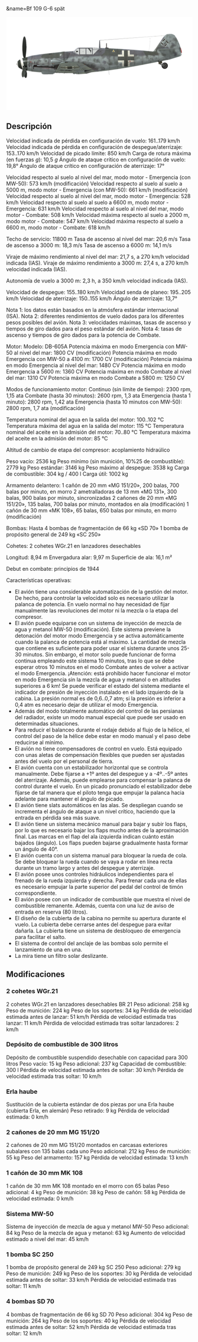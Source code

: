 &name=Bf 109 G-6 spät

![bf109g6late](../images/bf109g6late.png)

## Descripción

Velocidad indicada de pérdida en configuración de vuelo: 161..179 km/h
Velocidad indicada de pérdida en configuración de despegue/aterrizaje: 153..170 km/h
Velocidad de picado límite: 850 km/h
Carga de rotura máxima (en fuerzas <i>g</i>): 10,5 <i>g</i>
Ángulo de ataque crítico en configuración de vuelo: 19,8°
Ángulo de ataque crítico en configuración de aterrizaje: 17°

Velocidad respecto al suelo al nivel del mar, modo motor - Emergencia (con MW-50): 573 km/h (modificación)
Velocidad respecto al suelo al suelo a 5000 m, modo motor - Emergencia (con MW-50): 661 km/h (modificación)
Velocidad respecto al suelo al nivel del mar, modo motor - Emergencia: 528 km/h
Velocidad respecto al suelo al suelo a 6600 m, modo motor - Emergencia: 631 km/h
Velocidad respecto al suelo al nivel del mar, modo motor - Combate: 508 km/h
Velocidad máxima respecto al suelo a 2000 m, modo motor - Combate: 547 km/h
Velocidad máxima respecto al suelo a 6600 m, modo motor - Combate: 618 km/h

Techo de servicio: 11800 m
Tasa de ascenso al nivel del mar: 20,6 m/s
Tasa de ascenso a 3000 m: 18,3 m/s
Tasa de ascenso a 6000 m: 14,1 m/s

Viraje de máximo rendimiento al nivel del mar: 21,7 s, a 270 km/h velocidad indicada (IAS).
Viraje de máximo rendimiento a 3000 m: 27,4 s, a 270 km/h velocidad indicada (IAS).

Autonomía de vuelo a 3000 m: 2,3 h, a 350 km/h velocidad indicada (IAS).

Velocidad de despegue: 155..180 km/h
Velocidad senda de planeo: 195..205 km/h
Velocidad de aterrizaje: 150..155 km/h
Ángulo de aterrizaje: 13,7°

Nota 1: los datos están basados en la atmósfera estándar internacional (ISA).
Nota 2: diferentes rendimientos de vuelo dados para los diferentes pesos posibles del avión.
Nota 3: velocidades máximas, tasas de ascenso y tiempos de giro dados para el peso estándar del avión.
Nota 4: tasas de ascenso y tiempos de giro dados para la potencia de Combate.

Motor:
Modelo: DB-605A
Potencia máxima en modo Emergencia con MW-50 al nivel del mar: 1800 CV (modificación)
Potencia máxima en modo Emergencia con MW-50 a 4100 m: 1700 CV (modificación)
Potencia máxima en modo Emergencia al nivel del mar: 1480 CV
Potencia máxima en modo Emergencia a 5600 m: 1360 CV
Potencia máxima en modo Combate al nivel del mar: 1310 CV
Potencia máxima en modo Combate a 5800 m: 1250 CV

Modos de funcionamiento motor:
Continuo (sin límite de tiempo): 2300 rpm, 1,15 ata
Combate (hasta 30 minutos): 2600 rpm, 1,3 ata
Emergencia (hasta 1 minuto): 2800 rpm, 1,42 ata
Emergencia (hasta 10 minutos con MW-50): 2800 rpm, 1,7 ata (modificación)

Temperatura nominal del agua en la salida del motor: 100..102 °C
Temperatura máxima del agua en la salida del motor: 115 °C
Temperatura nominal del aceite en la admisión del motor: 70..80 °C
Temperatura máxima del aceite en la admisión del motor: 85 °C

Altitud de cambio de etapa del compresor: acoplamiento hidraúlico

Peso vacío: 2536 kg
Peso mínimo (sin munición, 10%25 de combustible): 2779 kg
Peso estándar: 3146 kg
Peso máximo al despegue: 3538 kg
Carga de combustible: 304 kg / 400 l
Carga útil: 1002 kg

Armamento delantero:
1 cañón de 20 mm «MG 151/20», 200 balas, 700 balas por minuto, en morro
2 ametralladoras de 13 mm «MG 131», 300 balas, 900 balas por minuto, sincronizadas
2 cañones de 20 mm «MG 151/20», 135 balas, 700 balas por minuto, montados en ala (modificación)
1 cañón de 30 mm «MK 108», 65 balas, 650 balas por minuto, en morro (modificación)

Bombas:
Hasta 4 bombas de fragmentación de 66 kg «SD 70»
1 bomba de propósito general de 249 kg «SC 250»

Cohetes:
2 cohetes WGr.21 en lanzadores desechables

Longitud: 8,94 m
Envergadura alar: 9,97 m
Superficie de ala: 16,1 m²

Debut en combate: principios de 1944

Características operativas:
- El avión tiene una considerable automatización de la gestión del motor. De hecho, para controlar la velocidad solo es necesario utilizar la palanca de potencia. En vuelo normal no hay necesidad de fijar manualmente las revoluciones del motor ni la mezcla o la etapa del compresor.
- El avión puede equiparse con un sistema de inyección de mezcla de agua y metanol MW-50 (modificación). Este sistema previene la detonación del motor modo Emergencia y se activa automáticamente cuando la palanca de potencia está al máximo. La cantidad de mezcla que contiene es suficiente para poder usar el sistema durante unos 25-30 minutos. Sin embargo, el motor solo puede funcionar de forma continua empleando este sistema 10 minutos, tras lo que se debe esperar otros 10 minutos en el modo Combate antes de volver a activar el modo Emergencia. ¡Atención: está prohibido hacer funcionar el motor en modo Emergencia sin la mezcla de agua y metanol o en altitudes superiores a 6 km! Se puede verificar el estado del sistema mediante el indicador de presión de inyección instalado en el lado izquierdo de la cabina. La presión normal es de 0,6..0,7 atm; si la presión es inferior a 0,4 atm es necesario dejar de utilizar el modo Emergencia.
- Además del modo totalmente automático del control de las persianas del radiador, existe un modo manual especial que puede ser usado en determinadas situaciones.
- Para reducir el balanceo durante el rodaje debido al flujo de la hélice, el control del paso de la hélice debe estar en modo manual y el paso debe reducirse al mínimo.
- El avión no tiene compensadores de control en vuelo. Está equipado con unas aletas de compensación flexibles que pueden ser ajustadas antes del vuelo por el personal de tierra.
- El avión cuenta con un estabilizador horizontal que se controla manualmente. Debe fijarse a +1º antes del despegue y a -4º..-5º antes del aterrizaje. Además, puede emplearse para compensar la palanca de control durante el vuelo. En un picado pronunciado el estabilizador debe fijarse de tal manera que el piloto tenga que empujar la palanca hacia adelante para mantener el ángulo de picado.
- El avión tiene slats automáticos en las alas. Se despliegan cuando se incrementa el ángulo de ataque a un nivel crítico, haciendo que la entrada en pérdida sea más suave.
- El avión tiene un sistema mecánico manual para bajar y subir los flaps, por lo que es necesario bajar los flaps mucho antes de la aproximación final. Las marcas en el flap del ala izquierda indican cuánto están bajados (ángulo). Los flaps pueden bajarse gradualmente hasta formar un ángulo de 40°.
- El avión cuenta con un sistema manual para bloquear la rueda de cola. Se debe bloquear la rueda cuando se vaya a rodar en línea recta durante un tramo largo y antes del despegue y aterrizaje.
- El avión posee unos controles hidráulicos independientes para el frenado de la rueda izquierda y derecha. Para frenar cada una de ellas es necesario empujar la parte superior del pedal del control de timón correspondiente.
- El avión posee con un indicador de combustible que muestra el nivel de combustible remanente. Además, cuenta con una luz de aviso de entrada en reserva (80 litros).
- El diseño de la cubierta de la cabina no permite su apertura durante el vuelo. La cubierta debe cerrarse antes del despegue para evitar dañarla. La cubierta tiene un sistema de desbloqueo de emergencia para facilitar el salto.
- El sistema de control del anclaje de las bombas solo permite el lanzamiento de una en una.
- La mira tiene un filtro solar deslizante.

## Modificaciones

### 2 cohetes WGr.21

2 cohetes WGr.21 en lanzadores desechables BR 21
Peso adicional: 258 kg
Peso de munición: 224 kg
Peso de los soportes: 34 kg
Pérdida de velocidad estimada antes de lanzar: 51 km/h
Pérdida de velocidad estimada tras lanzar: 11 km/h
Pérdida de velocidad estimada tras soltar lanzadores: 2 km/h
### Depósito de combustible de 300 litros

Depósito de combustible suspendido desechable con capacidad para 300 litros
Peso vacío: 15 kg
Peso adicional: 237 kg
Capacidad de combustible: 300 l
Pérdida de velocidad estimada antes de soltar: 30 km/h
Pérdida de velocidad estimada tras soltar: 10 km/h
### Erla haube

Sustitución de la cubierta estándar de dos piezas por una Erla haube (cubierta Erla, en alemán)
Peso retirado: 9 kg
Pérdida de velocidad estimada: 0 km/h
### 2 cañones de 20 mm MG 151/20

2 cañones de 20 mm MG 151/20 montados en carcasas exteriores subalares con 135 balas cada uno
Peso adicional: 212 kg
Peso de munición: 55 kg
Peso del armamento: 157 kg
Pérdida de velocidad estimada: 13 km/h
### 1 cañón de 30 mm MK 108

1 cañón de 30 mm MK 108 montado en el morro con 65 balas
Peso adicional: 4 kg
Peso de munición: 38 kg
Peso de cañón: 58 kg
Pérdida de velocidad estimada: 0 km/h
### Sistema MW-50

Sistema de inyección de mezcla de agua y metanol MW-50 
Peso adicional: 84 kg
Peso de la mezcla de agua y metanol: 63 kg
Aumento de velocidad estimado a nivel del mar: 45 km/h
### 1 bomba SC 250

1 bomba de propósito general de 249 kg SC 250
Peso adicional: 279 kg
Peso de munición: 249 kg
Peso de los soportes: 30 kg
Pérdida de velocidad estimada antes de soltar: 33 km/h
Pérdida de velocidad estimada tras soltar: 11 km/h
### 4 bombas SD 70

4 bombas de fragmentación de 66 kg SD 70
Peso adicional: 304 kg
Peso de munición: 264 kg
Peso de los soportes: 40 kg
Pérdida de velocidad estimada antes de soltar: 52 km/h
Pérdida de velocidad estimada tras soltar: 12 km/h